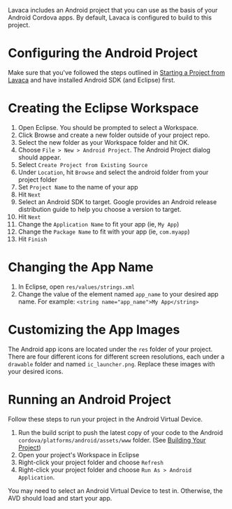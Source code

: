 Lavaca includes an Android project that you can use as the basis of your Android Cordova apps. By default, Lavaca is configured to build to this project.

# Configuring the Android Project
Make sure that you've followed the steps outlined in [Starting a Project from Lavaca](Starting-a-Project-from-Lavaca) and have installed Android SDK (and Eclipse) first.

# Creating the Eclipse Workspace
1. Open Eclipse. You should be prompted to select a Workspace.
1. Click Browse and create a new folder outside of your project repo.
1. Select the new folder as your Workspace folder and hit OK.
1. Choose `File > New > Android Project`. The Android Project dialog should appear.
1. Select `Create Project from Existing Source`
1. Under `Location`, hit `Browse` and select the android folder from your project folder
1. Set `Project Name` to the name of your app
1. Hit `Next`
1. Select an Android SDK to target. Google provides an Android release distribution guide to help you choose a version to target.
1. Hit `Next`
1. Change the `Application Name` to fit your app (ie, `My App`)
1. Change the `Package Name` to fit with your app (ie, `com.myapp`)
1. Hit `Finish`

# Changing the App Name
1. In Eclipse, open `res/values/strings.xml`
1. Change the value of the element named `app_name` to your desired app name. For example: `<string name="app_name">My App</string>`

# Customizing the App Images
The Android app icons are located under the `res` folder of your project. There are four different icons for different screen resolutions, each under a `drawable` folder and named `ic_launcher.png`. Replace these images with your desired icons.

# Running an Android Project
Follow these steps to run your project in the Android Virtual Device.

1. Run the build script to push the latest copy of your code to the Android `cordova/platforms/android/assets/www` folder. (See [Building Your Project](Building-Your-Project))
1. Open your project's Workspace in Eclipse
1. Right-click your project folder and choose `Refresh`
1. Right-click your project folder and choose `Run As > Android Application`.

You may need to select an Android Virtual Device to test in. Otherwise, the AVD should load and start your app.